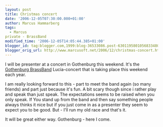 ```yaml
---
layout: post
title: Christmas concert
date: '2006-12-05T07:30:00.000+01:00'
author: Marcus Hammarberg
tags:
  - Marcus
private - BrassBand
modified_time: '2006-12-05T14:05:44.385+01:00'
blogger_id: tag:blogger.com,1999:blog-36533086.post-6301195801056833480
blogger_orig_url: http://www.marcusoft.net/2006/12/christmas-concert.html
---
```


I will be
presenter at a concert in Gothenburg this weekend. It's the [Gothenburg
BrassBand](http://www.goteborgbrassband.org.se/) Lucia-concert that is
taking place this weekend each year.

I am really looking forward to this - part to meet the band again (so
many friends) and part just because it's fun. A bit scary though since i
rather play and speak than just speak. The expectations seems to be
raised when you only speak. If You stand up from the band and then say
something people always thinks it nice but if you just come in as a
presenter they seem to expect you to be good. But - I'll run my old race
and that's it.

It will be great either way. Gothenburg - here I come.
